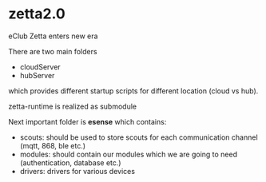# zetta2.0
eClub Zetta enters new era

There are two main folders
- cloudServer
- hubServer

which provides different startup scripts for different location (cloud vs hub).

zetta-runtime is realized as submodule

Next important folder is **esense** which contains:
- scouts: should be used to store scouts for each communication channel (mqtt, 868, ble etc.)
- modules: should contain our modules which we are going to need (authentication, database etc.)
- drivers: drivers for various devices

